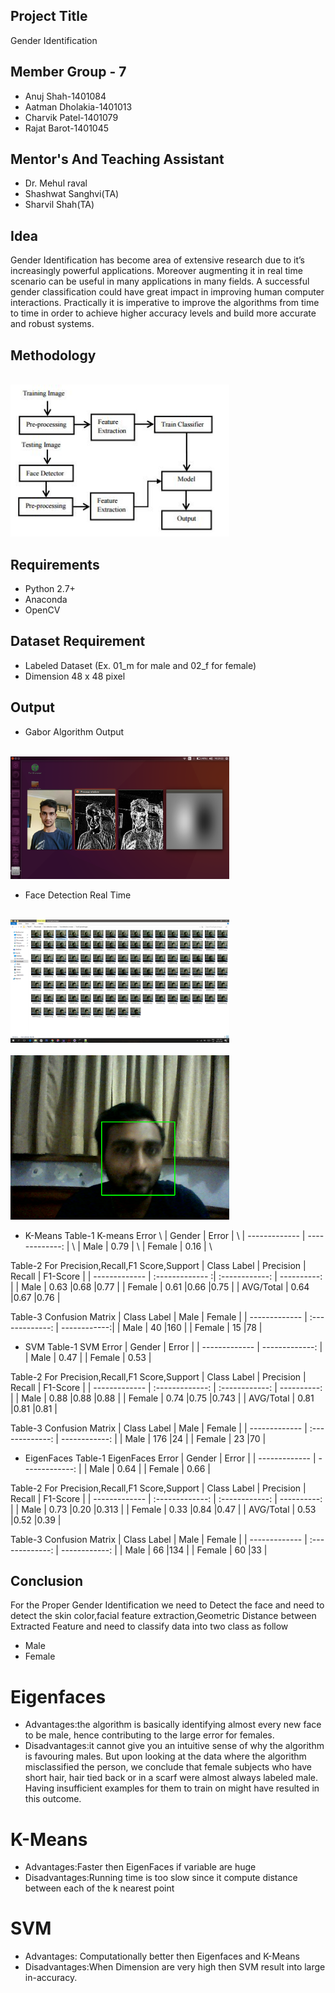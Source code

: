 ## Project Title
Gender Identification

## Member Group - 7
- Anuj Shah-1401084
- Aatman Dholakia-1401013
- Charvik Patel-1401079
- Rajat Barot-1401045

## Mentor's And Teaching Assistant
- Dr. Mehul raval
- Shashwat Sanghvi(TA) 
- Sharvil Shah(TA)


## Idea

Gender Identification has become area of extensive research
due to it’s increasingly powerful applications. Moreover augmenting
it in real time scenario can be useful in many applications
in many fields. A successful gender classification could
have great impact in improving human computer interactions.
Practically it is imperative to improve the algorithms from time
to time in order to achieve higher accuracy levels and build
more accurate and robust systems. 

## Methodology
<br>
 <img src="https://github.com/Charvik2020/ML_gender-identification/blob/master/Report/Methodology.JPG" width="350"/>
<br>

## Requirements
- Python 2.7+
- Anaconda
- OpenCV
## Dataset Requirement
- Labeled Dataset (Ex. 01_m for male and 02_f for female)
- Dimension 48 x 48 pixel

## Output
- Gabor Algorithm Output
<br>
 <img src="https://github.com/Charvik2020/ML_gender-identification/blob/master/Gabor%20algorithm/gabor.png" width="350"/>
<br>

- Face Detection Real Time 
<br>
 <img src="https://github.com/Charvik2020/ML_gender-identification/blob/master/Report/3.png" width="350"/>
<br>
<br>
 <img src="https://github.com/Charvik2020/ML_gender-identification/blob/master/Report/2.png" width="350"/>
<br>

- K-Means
Table-1 K-means Error \\ 
| Gender        |     Error     | \\
| ------------- | -------------: | \\
| Male          | 0.79          | \\
| Female        | 0.16          | \\

Table-2 For Precision,Recall,F1 Score,Support
| Class Label   |    Precision  | Recall      |  F1-Score  |
| ------------- | :------------- :| :------------: | ----------: |
| Male          | 0.63          |0.68         |0.77        |
| Female        | 0.61          |0.66         |0.75        |
| AVG/Total     | 0.64          |0.67         |0.76        |

Table-3 Confusion Matrix
| Class Label   |    Male       | Female      | 
| ------------- | :-------------: | ------------:| 
| Male          | 40            |160          |
| Female        | 15            |78           |

- SVM
Table-1 SVM Error
| Gender        |     Error     |
| ------------- | -------------: |
| Male          | 0.47          |
| Female        | 0.53          |

Table-2 For Precision,Recall,F1 Score,Support
| Class Label   |    Precision  | Recall      |  F1-Score  |
| ------------- | :-------------: | :------------: | ----------: |
| Male          | 0.88          |0.88         |0.88        |
| Female        | 0.74          |0.75         |0.743       |
| AVG/Total     | 0.81          |0.81         |0.81        |

Table-3 Confusion Matrix
| Class Label   |    Male       | Female      | 
| ------------- | :-------------: | ------------: | 
| Male          | 176           |24           |
| Female        | 23            |70           |

- EigenFaces
Table-1 EigenFaces Error
| Gender        |     Error     |
| ------------- | -------------: |
| Male          | 0.64          |
| Female        | 0.66          |

Table-2 For Precision,Recall,F1 Score,Support
| Class Label   |    Precision  | Recall      |  F1-Score  |
| ------------- | :-------------: | :------------: | ----------: |
| Male          | 0.73          |0.20         |0.313       |
| Female        | 0.33          |0.84         |0.47        |
| AVG/Total     | 0.53          |0.52         |0.39        |

Table-3 Confusion Matrix
| Class Label   |    Male       | Female      | 
| ------------- | :-------------: | ------------: | 
| Male          | 66            |134          |
| Female        | 60            |33           |

## Conclusion
For the Proper Gender Identification we need to Detect
the face and need to detect the skin color,facial feature
extraction,Geometric Distance between Extracted Feature and
need to classify data into two class as follow
- Male
- Female
# Eigenfaces
- Advantages:the algorithm is basically identifying almost every new face to be male, hence contributing to the large error for females.
- Disadvantages:it cannot give you an intuitive sense of why the algorithm is favouring males. But upon looking at the data where the algorithm misclassified the person, we conclude that female subjects who have short hair, hair tied back or in a scarf were almost always labeled male. Having insufficient examples for them to train on might have resulted in this outcome.
# K-Means
- Advantages:Faster then EigenFaces if variable are huge
- Disadvantages:Running time is too slow since it compute distance between each of the k nearest point
# SVM
- Advantages: Computationally better then Eigenfaces and K-Means
- Disadvantages:When Dimension are very high then SVM result into large in-accuracy.




